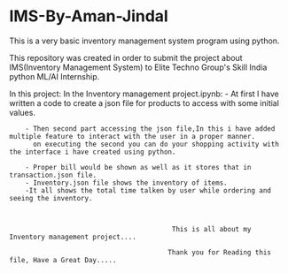 # IMS-By-Aman-Jindal
This is a very basic inventory management system program using python.

This repository was created in order to submit the project about IMS(Inventory Management System) to Elite Techno Group's Skill India python ML/AI Internship.


In this project:
In the Inventory management project.ipynb:
        - At first I have written a code to create a json file for products to access with some initial values.
        
        - Then second part accessing the json file,In this i have added multiple feature to interact with the user in a proper manner.
          on executing the second you can do your shopping activity with the interface i have created using python. 
          
        - Proper bill would be shown as well as it stores that in transaction.json file.
        - Inventory.json file shows the inventory of items.
        -It all shows the total time talken by user while ordering and seeing the inventory.
        
        
        
                                             This is all about my Inventory management project....

                                            Thank you for Reading this file, Have a Great Day.....
      
